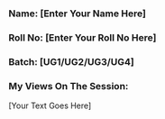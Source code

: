 ### Name: [Enter Your Name Here]
### Roll No: [Enter Your Roll No Here]
### Batch: [UG1/UG2/UG3/UG4]

### My Views On The Session:
[Your Text Goes Here]
